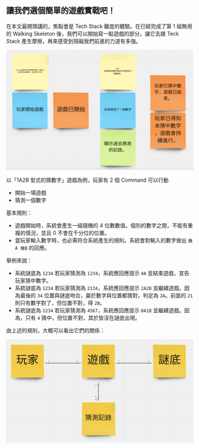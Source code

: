 ## 讓我們選個簡單的遊戲實戰吧！

在本文最開頭講的，焦點會是 Tech Stack 難度的體驗。在已經完成了第 1 組無用的 Walking Skeleton 後，我們可以開始寫一點遊戲的部分。讓它去跟 Teck Stack 產生摩擦，再來感受到阻礙我們前進的力道有多強。

![](2.png)

以「1A2B 型式的猜數字」遊戲為例，玩家有 2 個 Command 可以行動

- 開始一場遊戲
- 猜測一個數字

基本規則：

- 遊戲開始時，系統會產生一組隨機的 4 位數數值。個別的數字之間，不能有重複的情況，並且 0 不會在千分位的位置。
- 當玩家輸入數字時，也必需符合系統產生的規則。系統會對輸入的數字做出 `幾A 幾B` 的回應。

舉例來說：

- 系統謎底為 `1234` 若玩家猜測為 `1234`，系統應回應提示 `4A` 並結束遊戲，宣告玩家猜中數字。
- 系統謎底為 `1234` 若玩家猜測為 `2134`，系統應回應提示 `2A2B` 並繼續遊戲。因為最後的 `34` 位置與謎底吻合，屬於數字與位置都猜對，判定為 `2A`。前面的 `21` 則只有數字對了，但位置不對，得 `2B`。
- 系統謎底為 `1234` 若玩家猜測為 `4567`，系統應回應提示 `0A1B` 並繼續遊戲。因為，只有 `4` 猜中，但位置不對，其於皆沒在謎底出現。

由上述的規則，大概可以看出它們的關係：

![](3.png)